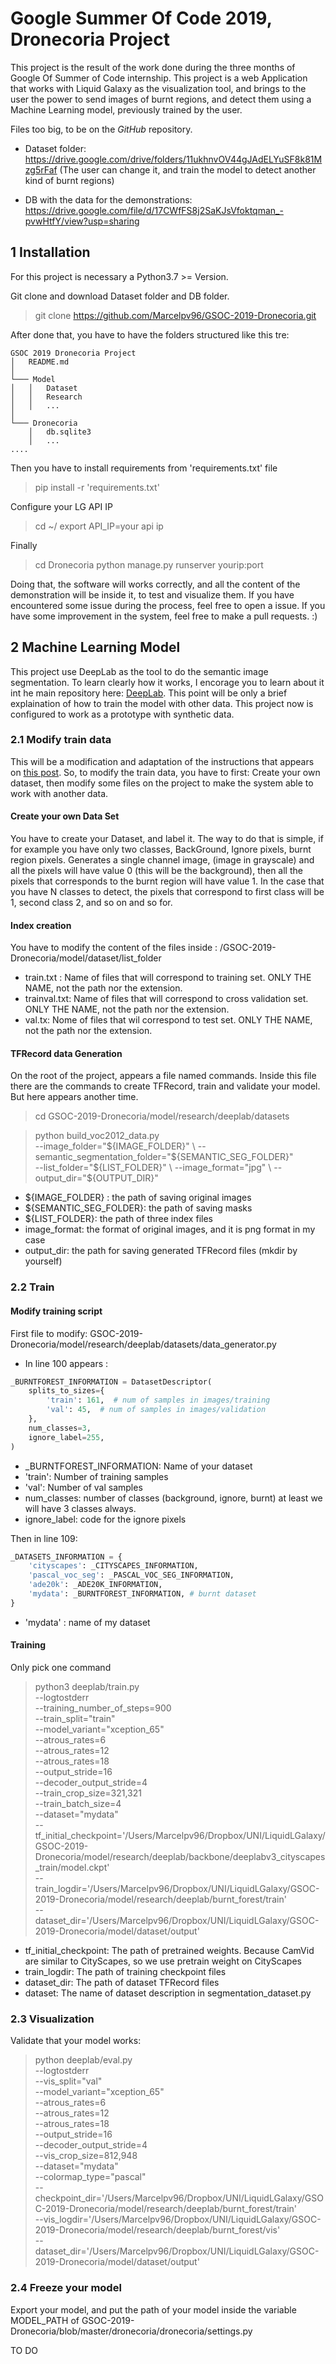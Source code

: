 # Google Summer Of Code 2019, Dronecoria Project

This project is the result of the work done during the three months of Google Of Summer of Code internship. This project is a web Application that works with Liquid Galaxy as the visualization tool, and brings to the user the power to send images of burnt regions, and detect them using a Machine Learning model, previously trained by the user.

Files too big, to be on the _GitHub_ repository.

- Dataset folder: https://drive.google.com/drive/folders/11ukhnvOV44gJAdELYuSF8k81Mzg5rFaf (The user can change it, and train the model to detect another kind of burnt regions)


- DB with the data for the demonstrations: https://drive.google.com/file/d/17CWfFS8j2SaKJsVfoktqman_-pvwHtfY/view?usp=sharing


## 1  Installation

For this project is necessary a Python3.7 >= Version.

Git clone and download Dataset folder and DB folder.
> git clone https://github.com/Marcelpv96/GSOC-2019-Dronecoria.git

After done that, you have to have the folders structured like this tre:
```
GSOC 2019 Dronecoria Project
│   README.md
│
└─── Model
│   │   Dataset
│   │   Research
│   │   ...
│   
└─── Dronecoria
    │   db.sqlite3
    │   ...
....
```

Then you have to install requirements from 'requirements.txt'  file
> pip install -r 'requirements.txt'

Configure your LG API IP
> cd ~/
> export API_IP=your api ip

Finally
> cd Dronecoria
> python manage.py runserver yourip:port


Doing that, the software will works correctly, and all the content of the demonstration will be inside it, to test and visualize them. If you have encountered some issue during the process, feel free to open a issue. If you have some improvement in the system, feel free to make a pull requests. :)

## 2  Machine Learning Model
This project use DeepLab as the tool to do the semantic image segmentation. To learn clearly how it works, I encorage you to learn about it int he main repository here: [DeepLab](https://github.com/tensorflow/models/tree/master/research/deeplab). This point will be only a brief explaination of how to train the model with other data. This project now is configured to work as a prototype with synthetic data.


### 2.1 Modify train data
This will be a modification and adaptation of the instructions that appears on [this post](http://hellodfan.com/2018/07/06/DeepLabv3-with-own-dataset/). So, to modify the train data, you have to first: Create your own dataset, then modify some files on the project to make the system able to work with another data.
#### Create your own Data Set

You have to create your Dataset, and label it. The way to do that is simple, if for example you have only two classes, BackGround, Ignore pixels, burnt region pixels. Generates a single channel image, (image in grayscale) and all the pixels will have value 0 (this will be the background), then all the pixels that corresponds to the burnt region will have value 1. In the case that you have N classes to detect, the pixels that correspond to first class will be 1, second class 2, and so on and so for.


#### Index creation

You have to modify the content of the files inside : /GSOC-2019-Dronecoria/model/dataset/list_folder
- train.txt	: Name of files that will correspond to training set. ONLY THE NAME, not the path nor the extension.
- trainval.txt: Name of files that will correspond to cross validation set. ONLY THE NAME, not the path nor the extension.
- val.tx: Nome of files that wil correspond to test set. ONLY THE NAME, not the path nor the extension.

#### TFRecord data Generation

On the root of the project, appears a file named commands. Inside this file there are the commands to create TFRecord, train and validate your model. But here appears another time.

> cd GSOC-2019-Dronecoria/model/research/deeplab/datasets


>python build_voc2012_data.py \
>       --image_folder="${IMAGE_FOLDER}" \
>       --semantic_segmentation_folder="${SEMANTIC_SEG_FOLDER}" \
>       --list_folder="${LIST_FOLDER}" \
>       --image_format="jpg" \
>       --output_dir="${OUTPUT_DIR}"


- ${IMAGE_FOLDER} : the path of saving original images
- ${SEMANTIC_SEG_FOLDER}: the path of saving masks
- ${LIST_FOLDER}: the path of three index files
- image_format: the format of original images, and it is png format in my case
- output_dir: the path for saving generated TFRecord files (mkdir by yourself)

### 2.2 Train

#### Modify training script

First file to modify: GSOC-2019-Dronecoria/model/research/deeplab/datasets/data_generator.py
- In line 100 appears :
```python
_BURNTFOREST_INFORMATION = DatasetDescriptor(
    splits_to_sizes={
        'train': 161,  # num of samples in images/training
        'val': 45,  # num of samples in images/validation
    },
    num_classes=3,
    ignore_label=255,
)
```
- _BURNTFOREST_INFORMATION: Name of your dataset
- 'train': Number of training samples
- 'val': Number of val samples
- num_classes: number of classes (background, ignore, burnt) at least we will have 3 classes always.
- ignore_label: code for the ignore pixels


Then in line 109:
```python
_DATASETS_INFORMATION = {
    'cityscapes': _CITYSCAPES_INFORMATION,
    'pascal_voc_seg': _PASCAL_VOC_SEG_INFORMATION,
    'ade20k': _ADE20K_INFORMATION,
    'mydata': _BURNTFOREST_INFORMATION, # burnt dataset
}
```
- 'mydata' : name of my dataset


#### Training
Only pick one command


> python3 deeplab/train.py \
>       --logtostderr \
>       --training_number_of_steps=900 \
>       --train_split="train" \
>       --model_variant="xception_65" \
>       --atrous_rates=6 \
>       --atrous_rates=12 \
>       --atrous_rates=18 \
>       --output_stride=16 \
>       --decoder_output_stride=4 \
>       --train_crop_size=321,321 \
>       --train_batch_size=4 \
>        --dataset="mydata" \
>        --tf_initial_checkpoint='/Users/Marcelpv96/Dropbox/UNI/LiquidLGalaxy/GSOC-2019-Dronecoria/model/research/deeplab/backbone/deeplabv3_cityscapes_train/model.ckpt' \
>       --train_logdir='/Users/Marcelpv96/Dropbox/UNI/LiquidLGalaxy/GSOC-2019-Dronecoria/model/research/deeplab/burnt_forest/train' \
>   --dataset_dir='/Users/Marcelpv96/Dropbox/UNI/LiquidLGalaxy/GSOC-2019-Dronecoria/model/dataset/output'

- tf_initial_checkpoint: The path of pretrained weights. Because CamVid are similar to CityScapes, so we use pretrain weight on CityScapes
- train_logdir: The path of training checkpoint files
- dataset_dir: The path of dataset TFRecord files
- dataset: The name of dataset description in segmentation_dataset.py



### 2.3 Visualization

Validate that your model works:

> python deeplab/eval.py \
>       --logtostderr \
>       --vis_split="val" \
>       --model_variant="xception_65" \
>       --atrous_rates=6 \
>       --atrous_rates=12 \
>       --atrous_rates=18 \
>       --output_stride=16 \
>       --decoder_output_stride=4 \
>       --vis_crop_size=812,948 \
>       --dataset="mydata" \
>       --colormap_type="pascal" \
>       --checkpoint_dir='/Users/Marcelpv96/Dropbox/UNI/LiquidLGalaxy/GSOC-2019-Dronecoria/model/research/deeplab/burnt_forest/train' \
>       --vis_logdir='/Users/Marcelpv96/Dropbox/UNI/LiquidLGalaxy/GSOC-2019-Dronecoria/model/research/deeplab/burnt_forest/vis' \
>       --dataset_dir='/Users/Marcelpv96/Dropbox/UNI/LiquidLGalaxy/GSOC-2019-Dronecoria/model/dataset/output'


### 2.4 Freeze your model

Export your model, and put the path of your model inside the variable MODEL_PATH of GSOC-2019-Dronecoria/blob/master/dronecoria/dronecoria/settings.py

TO DO
